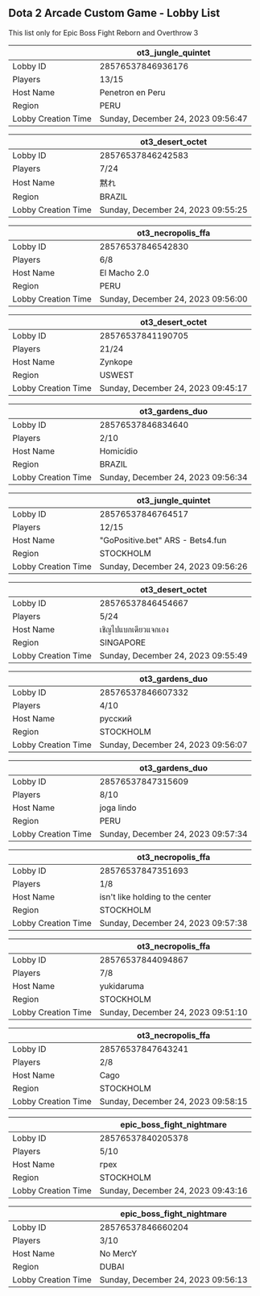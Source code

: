 ## Dota 2 Arcade Custom Game - Lobby List

This list only for Epic Boss Fight Reborn and Overthrow 3

|  | ot3_jungle_quintet |
| ------ | ------ |
| Lobby ID | 28576537846936176 |
| Players | 13/15 |
| Host Name | Penetron en Peru |
| Region | PERU |
| Lobby Creation Time | Sunday, December 24, 2023 09:56:47 |


|  | ot3_desert_octet |
| ------ | ------ |
| Lobby ID | 28576537846242583 |
| Players | 7/24 |
| Host Name | 黙れ |
| Region | BRAZIL |
| Lobby Creation Time | Sunday, December 24, 2023 09:55:25 |


|  | ot3_necropolis_ffa |
| ------ | ------ |
| Lobby ID | 28576537846542830 |
| Players | 6/8 |
| Host Name | El Macho 2.0 |
| Region | PERU |
| Lobby Creation Time | Sunday, December 24, 2023 09:56:00 |


|  | ot3_desert_octet |
| ------ | ------ |
| Lobby ID | 28576537841190705 |
| Players | 21/24 |
| Host Name | Zynkope |
| Region | USWEST |
| Lobby Creation Time | Sunday, December 24, 2023 09:45:17 |


|  | ot3_gardens_duo |
| ------ | ------ |
| Lobby ID | 28576537846834640 |
| Players | 2/10 |
| Host Name | Homicídio |
| Region | BRAZIL |
| Lobby Creation Time | Sunday, December 24, 2023 09:56:34 |


|  | ot3_jungle_quintet |
| ------ | ------ |
| Lobby ID | 28576537846764517 |
| Players | 12/15 |
| Host Name | "GoPositive.bet" ARS - Bets4.fun |
| Region | STOCKHOLM |
| Lobby Creation Time | Sunday, December 24, 2023 09:56:26 |


|  | ot3_desert_octet |
| ------ | ------ |
| Lobby ID | 28576537846454667 |
| Players | 5/24 |
| Host Name | เชิญไปแบกเดียวแจกเอง |
| Region | SINGAPORE |
| Lobby Creation Time | Sunday, December 24, 2023 09:55:49 |


|  | ot3_gardens_duo |
| ------ | ------ |
| Lobby ID | 28576537846607332 |
| Players | 4/10 |
| Host Name | русский |
| Region | STOCKHOLM |
| Lobby Creation Time | Sunday, December 24, 2023 09:56:07 |


|  | ot3_gardens_duo |
| ------ | ------ |
| Lobby ID | 28576537847315609 |
| Players | 8/10 |
| Host Name | joga lindo |
| Region | PERU |
| Lobby Creation Time | Sunday, December 24, 2023 09:57:34 |


|  | ot3_necropolis_ffa |
| ------ | ------ |
| Lobby ID | 28576537847351693 |
| Players | 1/8 |
| Host Name | isn't like holding to the center |
| Region | STOCKHOLM |
| Lobby Creation Time | Sunday, December 24, 2023 09:57:38 |


|  | ot3_necropolis_ffa |
| ------ | ------ |
| Lobby ID | 28576537844094867 |
| Players | 7/8 |
| Host Name | yukidaruma |
| Region | STOCKHOLM |
| Lobby Creation Time | Sunday, December 24, 2023 09:51:10 |


|  | ot3_necropolis_ffa |
| ------ | ------ |
| Lobby ID | 28576537847643241 |
| Players | 2/8 |
| Host Name | Cago |
| Region | STOCKHOLM |
| Lobby Creation Time | Sunday, December 24, 2023 09:58:15 |


|  | epic_boss_fight_nightmare |
| ------ | ------ |
| Lobby ID | 28576537840205378 |
| Players | 5/10 |
| Host Name | грех |
| Region | STOCKHOLM |
| Lobby Creation Time | Sunday, December 24, 2023 09:43:16 |


|  | epic_boss_fight_nightmare |
| ------ | ------ |
| Lobby ID | 28576537846660204 |
| Players | 3/10 |
| Host Name | No MercY |
| Region | DUBAI |
| Lobby Creation Time | Sunday, December 24, 2023 09:56:13 |


